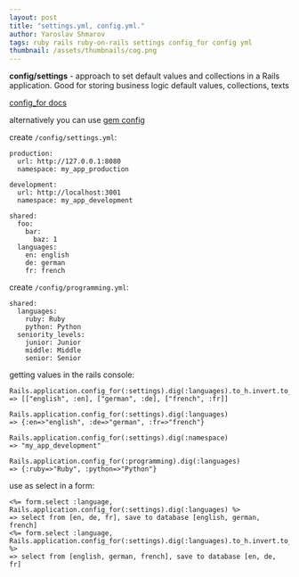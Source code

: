 ```yaml
---
layout: post
title: "settings.yml, config.yml."
author: Yaroslav Shmarov
tags: ruby rails ruby-on-rails settings config_for config yml
thumbnail: /assets/thumbnails/cog.png
---
```


**config/settings** - approach to set default values and collections in a Rails application. Good for storing business logic default values, collections, texts

[config_for docs](https://api.rubyonrails.org/classes/Rails/Application.html#method-i-config_for)

alternatively you can use [gem config](https://github.com/rubyconfig/config)

create `/config/settings.yml`:
```
production:
  url: http://127.0.0.1:8080
  namespace: my_app_production

development:
  url: http://localhost:3001
  namespace: my_app_development

shared:
  foo:
    bar:
      baz: 1
  languages:
    en: english
    de: german
    fr: french
```

create `/config/programming.yml`:
```
shared:
  languages:
    ruby: Ruby
    python: Python
  seniority_levels:
    junior: Junior
    middle: Middle
    senior: Senior
```

getting values in the rails console:
```
Rails.application.config_for(:settings).dig(:languages).to_h.invert.to_a
=> [["english", :en], ["german", :de], ["french", :fr]] 

Rails.application.config_for(:settings).dig(:languages)
=> {:en=>"english", :de=>"german", :fr=>"french"} 

Rails.application.config_for(:settings).dig(:namespace)
=> "my_app_development" 

Rails.application.config_for(:programming).dig(:languages)
=> {:ruby=>"Ruby", :python=>"Python"} 
```

use as select in a form:
```
<%= form.select :language, Rails.application.config_for(:settings).dig(:languages) %>
=> select from [en, de, fr], save to database [english, german, french]
<%= form.select :language, Rails.application.config_for(:settings).dig(:languages).to_h.invert.to_a %>
=> select from [english, german, french], save to database [en, de, fr]
```
